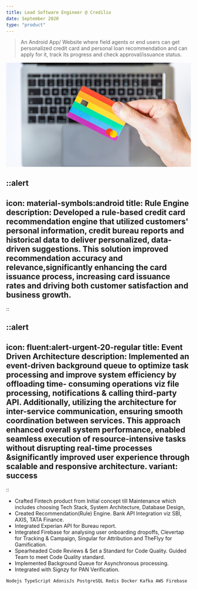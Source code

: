 ```yaml
---
title: Lead Software Engineer @ Credilio
date: September 2020
type: "product"
---
```


> An Android App/ Website where field agents or end users can get personalized credit card and personal loan recommendation and can apply for it, track its progress and check approval/issuance status.

<!-- ![credilio-banner](/credilio-compute-codesnippet.png) -->
[![credilio-banner](/credilio-card.jpg)](https://www.credilio.in)

::alert
---
icon: material-symbols:android
title: Rule Engine
description: Developed a rule-based credit card recommendation engine that utilized customers' personal information, credit bureau reports and historical data to deliver personalized, data-driven suggestions. This solution improved recommendation accuracy and relevance,significantly enhancing the card issuance process, increasing card issuance rates and driving both customer satisfaction and business growth.
---
::

::alert
---
icon: fluent:alert-urgent-20-regular
title: Event Driven Architecture
description: Implemented an event-driven background queue to optimize task processing and improve system efficiency by offloading time- consuming operations viz file processing, notifications & calling third-party API. Additionally, utilizing the architecture for inter-service communication, ensuring smooth coordination between services. This approach enhanced overall system performance, enabled seamless execution of resource-intensive tasks without disrupting real-time processes &significantly improved user experience through scalable and responsive architecture.
variant: success
---
::

- Crafted Fintech product from Initial concept till Maintenance which includes choosing Tech Stack, System Architecture, Database Design,
- Created Recommendation(Rule) Engine. Bank API Integration viz SBI, AXIS, TATA Finance.
- Integrated Experian API for Bureau report.
- Integrated Firebase for analysing user onboarding dropoffs, Clevertap for Tracking & Campaign, Singular for Attribution and TheFlyy for Gamification.
- Spearheaded Code Reviews & Set a Standard for Code Quality. Guided Team to meet Code Quality standard.
- Implemented Background Queue for Asynchronous processing.
- Integrated with Signzy for PAN Verification.

```md
Nodejs TypeScript AdonisJs PostgreSQL Redis Docker Kafka AWS Firebase
```